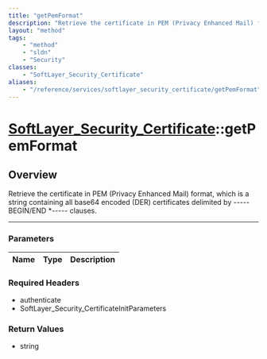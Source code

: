 ```yaml
---
title: "getPemFormat"
description: "Retrieve the certificate in PEM (Privacy Enhanced Mail) format, which is a string containing all base64 encoded (DER) ce... "
layout: "method"
tags:
    - "method"
    - "sldn"
    - "Security"
classes:
    - "SoftLayer_Security_Certificate"
aliases:
    - "/reference/services/softlayer_security_certificate/getPemFormat"
---
```

# [SoftLayer_Security_Certificate](/reference/services/SoftLayer_Security_Certificate)::getPemFormat




## Overview 
Retrieve the certificate in PEM (Privacy Enhanced Mail) format, which is a string containing all base64 encoded (DER) certificates delimited by -----BEGIN/END *----- clauses. 

-----

### Parameters 
|Name | Type | Description |
| --- | --- | --- |


### Required Headers
* authenticate
* SoftLayer_Security_CertificateInitParameters


### Return Values
* string




